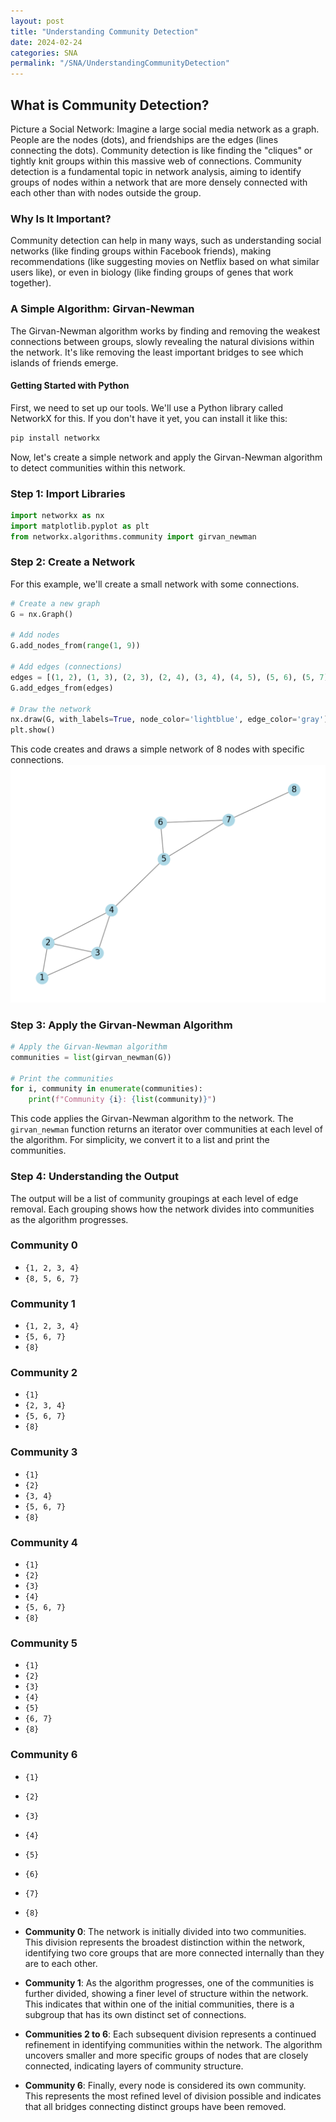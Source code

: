 ```yaml
---
layout: post
title: "Understanding Community Detection"
date: 2024-02-24
categories: SNA
permalink: "/SNA/UnderstandingCommunityDetection"
---
```


## What is Community Detection?

Picture a Social Network: Imagine a large social media network as a graph. People are the nodes (dots), and friendships are the edges (lines connecting the dots). Community detection is like finding the "cliques" or tightly knit groups within this massive web of connections. Community detection is a fundamental topic in network analysis, aiming to identify groups of nodes within a network that are more densely connected with each other than with nodes outside the group. 

### Why Is It Important?

Community detection can help in many ways, such as understanding social networks (like finding groups within Facebook friends), making recommendations (like suggesting movies on Netflix based on what similar users like), or even in biology (like finding groups of genes that work together).

### A Simple Algorithm: Girvan-Newman

The Girvan-Newman algorithm works by finding and removing the weakest connections between groups, slowly revealing the natural divisions within the network. It's like removing the least important bridges to see which islands of friends emerge.

#### Getting Started with Python

First, we need to set up our tools. We'll use a Python library called NetworkX for this. If you don't have it yet, you can install it like this:

```bash
pip install networkx
```

Now, let's create a simple network and apply the Girvan-Newman algorithm to detect communities within this network.

### Step 1: Import Libraries

```python
import networkx as nx
import matplotlib.pyplot as plt
from networkx.algorithms.community import girvan_newman
```

### Step 2: Create a Network

For this example, we'll create a small network with some connections.

```python
# Create a new graph
G = nx.Graph()

# Add nodes
G.add_nodes_from(range(1, 9))

# Add edges (connections)
edges = [(1, 2), (1, 3), (2, 3), (2, 4), (3, 4), (4, 5), (5, 6), (5, 7), (6, 7), (7, 8)]
G.add_edges_from(edges)

# Draw the network
nx.draw(G, with_labels=True, node_color='lightblue', edge_color='gray')
plt.show()
```

This code creates and draws a simple network of 8 nodes with specific connections.
![Alt text for the image](/assets/images/nodes1.jpg)
### Step 3: Apply the Girvan-Newman Algorithm

```python
# Apply the Girvan-Newman algorithm
communities = list(girvan_newman(G))

# Print the communities
for i, community in enumerate(communities):
    print(f"Community {i}: {list(community)}") 
```

This code applies the Girvan-Newman algorithm to the network. The `girvan_newman` function returns an iterator over communities at each level of the algorithm. For simplicity, we convert it to a list and print the communities.

### Step 4: Understanding the Output

The output will be a list of community groupings at each level of edge removal. Each grouping shows how the network divides into communities as the algorithm progresses. 

### Community 0
- `{1, 2, 3, 4}`
- `{8, 5, 6, 7}`

### Community 1
- `{1, 2, 3, 4}`
- `{5, 6, 7}`
- `{8}`

### Community 2
- `{1}`
- `{2, 3, 4}`
- `{5, 6, 7}`
- `{8}`

### Community 3
- `{1}`
- `{2}`
- `{3, 4}`
- `{5, 6, 7}`
- `{8}`

### Community 4
- `{1}`
- `{2}`
- `{3}`
- `{4}`
- `{5, 6, 7}`
- `{8}`

### Community 5
- `{1}`
- `{2}`
- `{3}`
- `{4}`
- `{5}`
- `{6, 7}`
- `{8}`

### Community 6
- `{1}`
- `{2}`
- `{3}`
- `{4}`
- `{5}`
- `{6}`
- `{7}`
- `{8}`
- **Community 0**: The network is initially divided into two communities. This division represents the broadest distinction within the network, identifying two core groups that are more connected internally than they are to each other.

- **Community 1**: As the algorithm progresses, one of the communities is further divided, showing a finer level of structure within the network. This indicates that within one of the initial communities, there is a subgroup that has its own distinct set of connections.

- **Communities 2 to 6**: Each subsequent division represents a continued refinement in identifying communities within the network. The algorithm uncovers smaller and more specific groups of nodes that are closely connected, indicating layers of community structure.

- **Community 6**: Finally, every node is considered its own community. This represents the most refined level of division possible and indicates that all bridges connecting distinct groups have been removed.